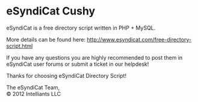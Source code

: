 eSyndiCat Cushy
===============

eSyndiCat is a free directory script written in PHP + MySQL.

More details can be found here:
http://www.esyndicat.com/free-directory-script.html

If you have any questions you are highly recommended to post them
in eSyndiCat user forums or submit a ticket in our helpdesk!

Thanks for choosing eSyndiCat Directory Script!

The eSyndiCat Team,<br />
&copy; 2012 Intelliants LLC
